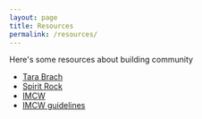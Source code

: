 ```yaml
---
layout: page
title: Resources
permalink: /resources/
---
```


Here's some resources about building community

* [Tara Brach](https://www.tarabrach.com/starting-meditation-group/)
* [Spirit Rock](https://www.spiritrock.org/kalyana-mitta-guidelines)
* [IMCW](https://imcw.org/communities/spiritual-friends-km-groups/)
* [IMCW guidelines](https://imcw.org/wp-content/uploads/2022/10/SF-Guidelines-Members-new.pdf)
